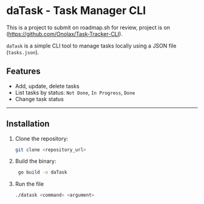 # daTask - Task Manager CLI
This is a project to submit on roadmap.sh for review, project is on (https://github.com/Onolax/Task-Tracker-CLI).

`daTask` is a simple CLI tool to manage tasks locally using a JSON file (`tasks.json`).

## Features
- Add, update, delete tasks
- List tasks by status: `Not Done`, `In Progress`, `Done`
- Change task status

---

## Installation

1. Clone the repository:
   ```bash
   git clone <repository_url>
    ```
2. Build the binary:
   ```bash
    go build -o daTask
   ```
3. Run the file
   ```bash
   ./datask <command> <argument>
   ```
